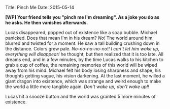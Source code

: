 Title: Pinch Me
Date: 2015-05-14

**[WP] Your friend tells you "pinch me I'm dreaming". As a joke you do as he asks. He then vanishes afterwards.**

Lucas disappeared, popped out of existence like a soap bubble. Michael panicked.
Does that mean I'm in his dream? *No!* The world around him blurred and twisted for a moment. He saw a tall building crushing down in the distance. Colors grew pale.
*No-no-no-no-no!! I can't let him wake up, everything will disappear!* he thought, but then realized that it is too late. All dreams end, and in a few minutes, by the time Lucas walks to his kitchen to grab a cup of coffee, the remaining memories of this world will be wiped away from his mind.
Michael felt his body losing sharpness and shape, his thoughts getting vague, his vision darkening. At the last moment, he willed a giant dragon into existence, which was strange and weird enough to make the world a little more tangible again.
*Don't wake up, don't wake up!!*

Lucas hit a snooze button and the world was granted 5 more minutes of existence.
